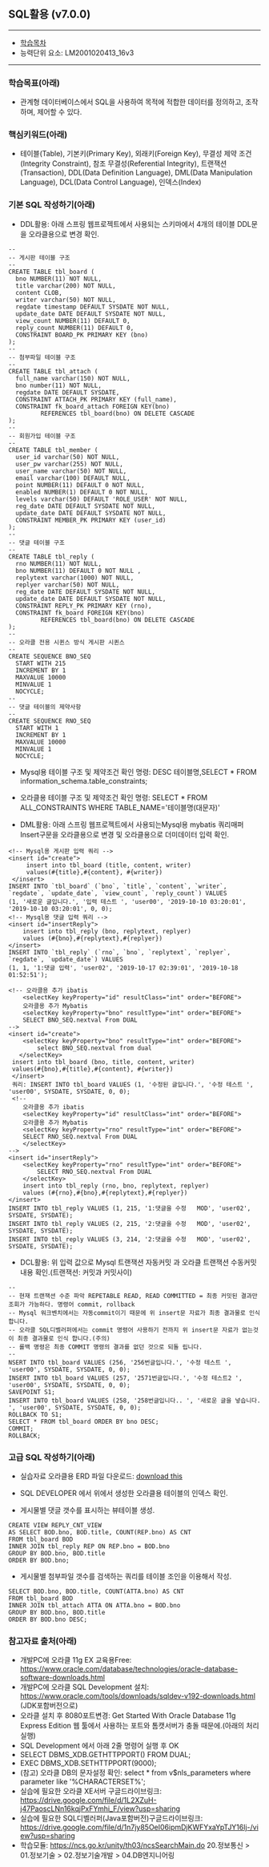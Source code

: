 ## SQL활용 (v7.0.0)
 
---

- [학습목차](https://github.com/miniplugin/human)
- 능력단위 요소: LM2001020413_16v3

---

### 학습목표(아래)
- 관계형 데이터베이스에서 SQL을 사용하여 목적에 적합한 데이터를 정의하고, 조작하며, 제어할 수 있다.

### 핵심키워드(아래)
- 테이블(Table), 기본키(Primary Key), 외래키(Foreign Key), 무결성 제약 조건(Integrity Constraint), 참조
무결성(Referential Integrity), 트랜잭션(Transaction), DDL(Data Definition Language), DML(Data Manipulation
Language), DCL(Data Control Language), 인덱스(Index)

### 기본 SQL 작성하기(아래)
- DDL활용: 아래 스프링 웹프로젝트에서 사용되는 스키마에서 4개의 테이블 DDL문을 오라클용으로 변경 확인.

```
--
-- 게시판 테이블 구조
--
CREATE TABLE tbl_board (
  bno NUMBER(11) NOT NULL,
  title varchar(200) NOT NULL,
  content CLOB,
  writer varchar(50) NOT NULL,
  regdate timestamp DEFAULT SYSDATE NOT NULL,
  update_date DATE DEFAULT SYSDATE NOT NULL,
  view_count NUMBER(11) DEFAULT 0,
  reply_count NUMBER(11) DEFAULT 0,
  CONSTRAINT BOARD_PK PRIMARY KEY (bno)
);
--
-- 첨부파일 테이블 구조 
--
CREATE TABLE tbl_attach (
  full_name varchar(150) NOT NULL,
  bno number(11) NOT NULL,
  regdate DATE DEFAULT SYSDATE,
  CONSTRAINT ATTACH_PK PRIMARY KEY (full_name),
  CONSTRAINT fk_board_attach FOREIGN KEY(bno)
         REFERENCES tbl_board(bno) ON DELETE CASCADE
);
--
-- 회원가입 테이블 구조
--
CREATE TABLE tbl_member (
  user_id varchar(50) NOT NULL,
  user_pw varchar(255) NOT NULL,
  user_name varchar(50) NOT NULL,
  email varchar(100) DEFAULT NULL,
  point NUMBER(11) DEFAULT 0 NOT NULL,
  enabled NUMBER(1) DEFAULT 0 NOT NULL,
  levels varchar(50) DEFAULT 'ROLE_USER' NOT NULL,
  reg_date DATE DEFAULT SYSDATE NOT NULL,
  update_date DATE DEFAULT SYSDATE NOT NULL,
  CONSTRAINT MEMBER_PK PRIMARY KEY (user_id)
);
--
-- 댓글 테이블 구조
--
CREATE TABLE tbl_reply (
  rno NUMBER(11) NOT NULL,
  bno NUMBER(11) DEFAULT 0 NOT NULL ,
  replytext varchar(1000) NOT NULL,
  replyer varchar(50) NOT NULL,
  reg_date DATE DEFAULT SYSDATE NOT NULL,
  update_date DATE DEFAULT SYSDATE NOT NULL,
  CONSTRAINT REPLY_PK PRIMARY KEY (rno),
  CONSTRAINT fk_board FOREIGN KEY(bno)
         REFERENCES tbl_board(bno) ON DELETE CASCADE
);
--
-- 오라클 전용 시퀸스 방식 게시판 시퀸스
--
CREATE SEQUENCE BNO_SEQ
  START WITH 215
  INCREMENT BY 1
  MAXVALUE 10000
  MINVALUE 1
  NOCYCLE;
--
-- 댓글 테이블의 제약사항
--
CREATE SEQUENCE RNO_SEQ
  START WITH 1
  INCREMENT BY 1
  MAXVALUE 10000
  MINVALUE 1
  NOCYCLE;
```
- Mysql용 테이블 구조 및 제약조건 확인 명령: DESC 테이블명,SELECT * FROM information_schema.table_constraints;
- 오라클용 테이블 구조 및 제약조건 확인 명령: SELECT * FROM ALL_CONSTRAINTS WHERE TABLE_NAME='테이블명(대문자)' 

- DML활용: 아래 스프링 웹프로젝트에서 사용되는Mysql용 mybatis 쿼리매퍼 Insert구문을 오라클용으로 변경 및 오라클용으로 더미데이터 입력 확인.

```
<!-- Mysql용 게시판 입력 쿼리 -->
<insert id="create">
	 insert into tbl_board (title, content, writer) 
	 values(#{title},#{content}, #{writer})
 </insert>
INSERT INTO `tbl_board` (`bno`, `title`, `content`, `writer`, `regdate`, `update_date`, `view_count`, `reply_count`) VALUES
(1, '새로운 글입니다.', '입력 테스트 ', 'user00', '2019-10-10 03:20:01', '2019-10-10 03:20:01', 0, 0);
<!-- Mysql용 댓글 입력 쿼리 -->
<insert id="insertReply">
	insert into tbl_reply (bno, replytext, replyer)
	values (#{bno},#{replytext},#{replyer})
</insert>
INSERT INTO `tbl_reply` (`rno`, `bno`, `replytext`, `replyer`, `regdate`, `update_date`) VALUES
(1, 1, '1:댓글 입력', 'user02', '2019-10-17 02:39:01', '2019-10-18 01:52:51');
```

```
<!-- 오라클용 추가 ibatis
	<selectKey keyProperty="id" resultClass="int" order="BEFORE"> 
	오라클용 추가 Mybatis
	<selectKey keyProperty="bno" resultType="int" order="BEFORE">
	SELECT BNO_SEQ.nextval From DUAL
-->
<insert id="create">
	<selectKey keyProperty="bno" resultType="int" order="BEFORE">
        select BNO_SEQ.nextval from dual  
   </selectKey>
 insert into tbl_board (bno, title, content, writer) 
 values(#{bno},#{title},#{content}, #{writer})
 </insert>
 쿼리: INSERT INTO tbl_board VALUES (1, '수정된 글입니다.', '수정 테스트 ', 'user00', SYSDATE, SYSDATE, 0, 0);
 <!-- 
	오라클용 추가 ibatis
	<selectKey keyProperty="id" resultClass="int" order="BEFORE"> 
	오라클용 추가 Mybatis
	<selectKey keyProperty="rno" resultType="int" order="BEFORE">
	SELECT RNO_SEQ.nextval From DUAL
	</selectKey>
-->
<insert id="insertReply">
    <selectKey keyProperty="rno" resultType="int" order="BEFORE">
		SELECT RNO_SEQ.nextval From DUAL
	</selectKey>
	insert into tbl_reply (rno, bno, replytext, replyer)
	values (#{rno},#{bno},#{replytext},#{replyer})
</insert>
INSERT INTO tbl_reply VALUES (1, 215, '1:댓글을 수정   MOD', 'user02', SYSDATE, SYSDATE);
INSERT INTO tbl_reply VALUES (2, 215, '2:댓글을 수정   MOD', 'user02', SYSDATE, SYSDATE);
INSERT INTO tbl_reply VALUES (3, 214, '2:댓글을 수정   MOD', 'user02', SYSDATE, SYSDATE);
```

- DCL활용: 위 입력 값으로 Mysql 트랜잭션 자동커밋 과 오라클 트랜잭션 수동커밋  내용 확인.(트랜잭션: 커밋과 커밋사이)

```
--
-- 현재 트랜잭션 수준 파악 REPETABLE READ, READ COMMITTED = 최종 커밋된 결과만 조회가 가능하다. 명령어 commit, rollback 
-- Mysql 워크벤치에서는 자동commit이기 때문에 위 insert문 자료가 최종 결과물로 인식 합니다.
-- 오라클 SQL디벨러퍼에서는 commit 명령어 사용하기 전까지 위 insert문 자료가 없는것이 최종 결과물로 인식 합니다.(주의)
-- 롤백 명령은 최종 COMMIT 명령의 결과를 없던 것으로 되돌 립니다.  
--
NSERT INTO tbl_board VALUES (256, '256번글입니다.', '수정 테스트 ', 'user00', SYSDATE, SYSDATE, 0, 0);
INSERT INTO tbl_board VALUES (257, '2571번글입니다.', '수정 테스트2 ', 'user00', SYSDATE, SYSDATE, 0, 0);
SAVEPOINT S1;
INSERT INTO tbl_board VALUES (258, '258번글입니다.. ', '새로운 글을 넣습니다. ', 'user00', SYSDATE, SYSDATE, 0, 0);
ROLLBACK TO S1;
SELECT * FROM tbl_board ORDER BY bno DESC; 
COMMIT;
ROLLBACK;
```

### 고급 SQL 작성하기(아래)
- 실습자료 오라클용 ERD 파일 다운로드: [download this](git_img/oracle_xe.dmd) 
- SQL DEVELOPER 에서 위에서 생성한 오라클용 테이블의 인덱스 확인.

- 게시물별 댓글 갯수를 표시하는 뷰테이블 생성.

```
CREATE VIEW REPLY_CNT_VIEW
AS SELECT BOD.bno, BOD.title, COUNT(REP.bno) AS CNT 
FROM tbl_board BOD
INNER JOIN tbl_reply REP ON REP.bno = BOD.bno
GROUP BY BOD.bno, BOD.title
ORDER BY BOD.bno;
```

- 게시물별 첨부파일 갯수를 검색하는 쿼리를 테이블 조인을 이용해서 작성.

```
SELECT BOD.bno, BOD.title, COUNT(ATTA.bno) AS CNT 
FROM tbl_board BOD
INNER JOIN tbl_attach ATTA ON ATTA.bno = BOD.bno
GROUP BY BOD.bno, BOD.title
ORDER BY BOD.bno DESC;
```

### 참고자료 출처(아래)
- 개발PC에 오라클 11g EX 교육용Free: https://www.oracle.com/database/technologies/oracle-database-software-downloads.html
- 개발PC에 오라클 SQL Development 설치: https://www.oracle.com/tools/downloads/sqldev-v192-downloads.html (JDK포함버전으로)
- 오라클 설치 후 8080포트변경: Get Started With Oracle Database 11g Express Edition 웹 툴에서 사용하는 포트와 톰캣서버가 충돌 때문에.(아래의 처리 실행)
- SQL Development 에서 아래 2줄 명령어 실행 후 OK
- SELECT DBMS_XDB.GETHTTPPORT() FROM DUAL;
- EXEC DBMS_XDB.SETHTTPPORT(9000);
- (참고) 오라클 DB의 문자설정 확인: select * from v$nls_parameters where parameter like '%CHARACTERSET%';
- 실습에 필요한 오라클 XE서버 구글드라이브링크: https://drive.google.com/file/d/1L2XZuH-j47PaoscLNn16kqjPxFYmhi_F/view?usp=sharing
- 실습에 필요한 SQL디벨러퍼(Java포함버전)구글드라이브링크:  https://drive.google.com/file/d/1n7jy85OeI06ipmDjKWFYxaYpTJY16lj-/view?usp=sharing
- 학습모듈: https://ncs.go.kr/unity/th03/ncsSearchMain.do 20.정보통신 > 01.정보기술 > 02.정보기술개발 > 04.DB엔지니어링